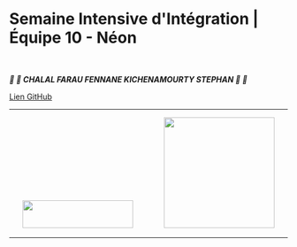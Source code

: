 # Semaine Intensive d'Intégration | Équipe 10 - Néon
&nbsp;

__*:lollipop: :candy:  CHALAL FARAU FENNANE KICHENAMOURTY STEPHAN :candy: :lollipop:*__

[Lien GitHub](https://github.com/Benjigo93/hetic-w1p2021-10-neon)
***
<div align="center">
<img margin-right="500" src="../assets/haribo-logo.png" width="200" height="50"> &nbsp;&nbsp;&nbsp;&nbsp;&nbsp;&nbsp;&nbsp;&nbsp;&nbsp;&nbsp;&nbsp;&nbsp; <img src="../assets/hetic-logo.png" width="200">
</div>

***
